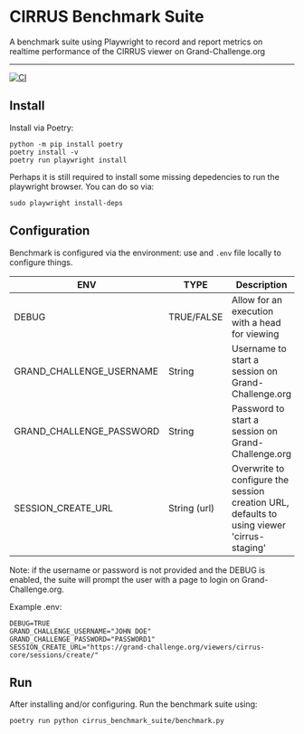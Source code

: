 # CIRRUS Benchmark Suite

A benchmark suite using Playwright to record and report metrics on realtime performance of the CIRRUS viewer on Grand-Challenge.org

---
[![CI](https://github.com/DIAGNijmegen/rse-cirrus-benchmark-suite/actions/workflows/ci.yml/badge.svg?branch=main)](https://github.com/DIAGNijmegen/rse-cirrus-benchmark-suite/actions/workflows/ci.yml/badge.svg?branch=main)

## Install

Install via Poetry:

```shell
python -m pip install poetry
poetry install -v
poetry run playwright install
```

Perhaps it is still required to install some missing depedencies to run the playwright browser. You can do so via:

```shell
sudo playwright install-deps
```

## Configuration

Benchmark is configured via the environment: use and `.env` file locally to configure things.

| ENV           | TYPE      | Description |
| ------------- | ------------- | ------------- |
| DEBUG | TRUE/FALSE | Allow for an execution with a head for viewing |
| GRAND_CHALLENGE_USERNAME | String | Username to start a session on Grand-Challenge.org |
| GRAND_CHALLENGE_PASSWORD | String | Password to start a session on Grand-Challenge.org |
| SESSION_CREATE_URL | String (url) | Overwrite to configure the session creation URL, defaults to using viewer 'cirrus-staging' |

Note: if the username or password is not provided and the DEBUG is enabled, the suite will prompt the user with a page to login on Grand-Challenge.org.

Example .env:

```
DEBUG=TRUE
GRAND_CHALLENGE_USERNAME="JOHN DOE"
GRAND_CHALLENGE_PASSWORD="PASSWORD1"
SESSION_CREATE_URL="https://grand-challenge.org/viewers/cirrus-core/sessions/create/"
```

## Run

After installing and/or configuring. Run the benchmark suite using:

```shell
poetry run python cirrus_benchmark_suite/benchmark.py
```
